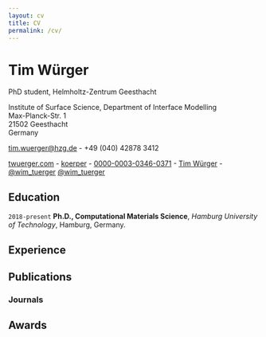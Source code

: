 ```yaml
---
layout: cv
title: CV
permalink: /cv/
---
```

<!-- 
<link href="/assets/css/davewhipp-screen.css" rel="stylesheet"> -->

# Tim Würger
PhD student, Helmholtz-Zentrum Geesthacht  

Institute of Surface Science, Department of Interface Modelling<br/>
Max-Planck-Str. 1<br/>
21502 Geesthacht<br/>
Germany<br/>

<a href="tim.wuerger@hzg.de">tim.wuerger@hzg.de</a> - +49 (040) 42878 3412

<div id="webaddress">
  <a href="https://twuerger.com"><i class="fas fa-home"></i> twuerger.com</a> - 
  <a href="https://github.com/koerper"><i class="fab fa-github"></i> koerper</a> - 
  <a href="https://orcid.org/0000-0003-0346-0371"><i class="ai ai-orcid"></i> 0000-0003-0346-0371</a> - 
  <a href="https://www.researchgate.net/profile/Tim_Wuerger"><i class="ai ai-researchgate"></i> Tim Würger</a> - 
  <a href="https://twitter.com/wim_tuerger"><i class="fab fa-twitter"></i> @wim_tuerger</a>
  <a href="https://www.linkedin.com/in/tim-wuerger/"><i class="fab fa-fw fa-linkedin"></i> @wim_tuerger</a>
</div>



## Education
`2018-present`
**Ph.D., Computational Materials Science**, *Hamburg University of Technology*, Hamburg, Germany.


## Experience

## Publications
### Journals

## Awards








<!-- ### Footer

Last updated: May 2013 -->



